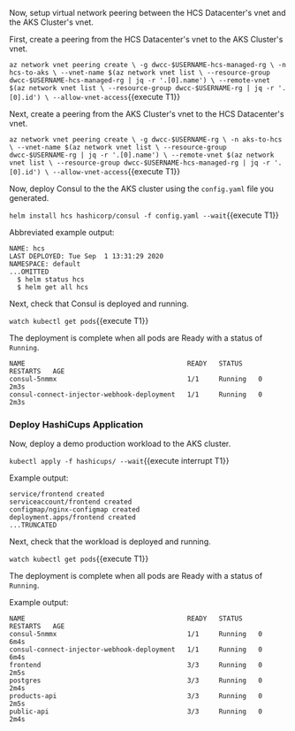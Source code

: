 Now, setup virtual network peering between the HCS Datacenter's
vnet and the AKS Cluster's vnet.

First, create a peering from the HCS Datacenter's vnet to the AKS Cluster's vnet.

`az network vnet peering create \
  -g dwcc-$USERNAME-hcs-managed-rg \
  -n hcs-to-aks \
  --vnet-name $(az network vnet list \
    --resource-group dwcc-$USERNAME-hcs-managed-rg | jq -r '.[0].name') \
  --remote-vnet $(az network vnet list \
    --resource-group dwcc-$USERNAME-rg | jq -r '.[0].id') \
  --allow-vnet-access`{{execute T1}}

Next, create a peering from the AKS Cluster's vnet to the HCS Datacenter's vnet.

`az network vnet peering create \
  -g dwcc-$USERNAME-rg \
  -n aks-to-hcs \
  --vnet-name $(az network vnet list \
    --resource-group dwcc-$USERNAME-rg | jq -r '.[0].name') \
  --remote-vnet $(az network vnet list \
    --resource-group dwcc-$USERNAME-hcs-managed-rg | jq -r '.[0].id') \
  --allow-vnet-access`{{execute T1}}

Now, deploy Consul to the the AKS cluster using the `config.yaml` file you generated.

`helm install hcs hashicorp/consul -f config.yaml --wait`{{execute T1}}

Abbreviated example output:

```plaintext
NAME: hcs
LAST DEPLOYED: Tue Sep  1 13:31:29 2020
NAMESPACE: default
...OMITTED
  $ helm status hcs
  $ helm get all hcs
```

Next, check that Consul is deployed and running.

`watch kubectl get pods`{{execute T1}}

The deployment is complete when all pods are Ready with a
status of `Running`.

```plaintext
NAME                                         READY   STATUS    RESTARTS   AGE
consul-5nmmx                                 1/1     Running   0          2m3s
consul-connect-injector-webhook-deployment   1/1     Running   0          2m3s
```

### Deploy HashiCups Application

Now, deploy a demo production workload to the AKS cluster.

`kubectl apply -f hashicups/ --wait`{{execute interrupt T1}}

Example output:

```plaintext
service/frontend created
serviceaccount/frontend created
configmap/nginx-configmap created
deployment.apps/frontend created
...TRUNCATED
```

Next, check that the workload is deployed and running.

`watch kubectl get pods`{{execute T1}}

The deployment is complete when all pods are Ready with a
status of `Running`.

Example output:

```plaintext
NAME                                         READY   STATUS    RESTARTS   AGE
consul-5nmmx                                 1/1     Running   0          6m4s
consul-connect-injector-webhook-deployment   1/1     Running   0          6m4s
frontend                                     3/3     Running   0          2m5s
postgres                                     3/3     Running   0          2m4s
products-api                                 3/3     Running   0          2m5s
public-api                                   3/3     Running   0          2m4s
```

